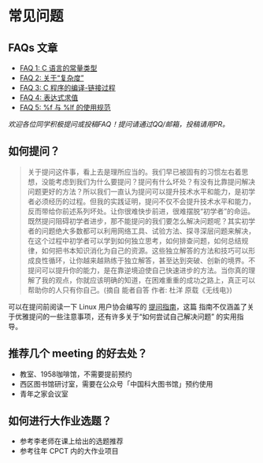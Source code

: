 # 常见问题

## FAQs 文章

- [FAQ 1: C 语言的常量类型](faq-1.md)
- [FAQ 2: 关于“复杂度”](faq-2.md)
- [FAQ 3: C 程序的编译-链接过程](faq-3.md)
- [FAQ 4: 表达式求值](faq-4.md)
- [FAQ 5: %f 与 %lf 的使用规范](faq-5.md)

*欢迎各位同学积极提问或投稿FAQ！提问请通过QQ/邮箱，投稿请用PR。*

## 如何提问？

> 关于提问这件事，看上去是理所应当的。我们早已被固有的习惯左右着思想，没能考虑到我们为什么要提问？提问有什么坏处？有没有比靠提问解决问题更好的方法？所以我们一直认为提问可以提升技术水平和能力，是初学者必须经历的过程。但我的实践证明，提问不仅不会提升技术水平和能力，反而带给你前述系列坏处。让你很难快步前进，很难摆脱“初学者”的命运。既然提问阻碍初学者进步，那不能提问的我们要怎么解决问题呢？其实初学者的问题绝大多数都可以利用网络工具、试验方法、探寻深层问题来解决，在这个过程中初学者可以学到如何独立思考，如何排查问题，如何总结规律，如何把书本知识消化为自己的资源。这些独立解答的方法和技巧可以形成良性循环，让你越来越熟练于独立解答，甚至达到突破、创新的境界。不提问可以提升你的能力，是在靠逆境迫使自己快速进步的方法。当你真的理解了我的观点，你就应该明确的知道，在困难重重的成功之路上，真正可以帮助你的人只有你自己。(摘自 能者自答 作者: 杜洋 原载《无线电》)

可以在提问前阅读一下 Linux 用户协会编写的 [提问指南](https://lug.ustc.edu.cn/wiki/doc/howtoask/)，这篇
指南不仅涵盖了关于优雅提问的一些注意事项，还有许多关于“如何尝试自己解决问题” 的实用指导。

## 推荐几个 meeting 的好去处？

- 教室、1958咖啡馆，不需要提前预约
- 西区图书馆研讨室，需要在公众号「中国科大图书馆」预约使用
- 青年之家会议室

## 如何进行大作业选题？

- 参考李老师在课上给出的选题推荐
- 参考往年 CPCT 内的大作业项目
